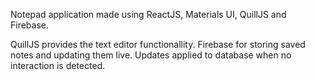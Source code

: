 Notepad application made using ReactJS, Materials UI, QuillJS and Firebase.

QuillJS provides the text editor functionallity.
Firebase for storing saved notes and updating them live. Updates applied to database when no interaction is detected.